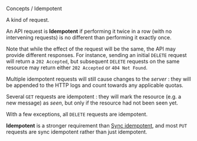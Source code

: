 Concepts / Idempotent

A kind of request.

An API request is **Idempotent** if performing it twice in a row (with
no intervening requests) is no different than performing it exactly
once.

Note that while the effect of the request will be the same, the API
may provide different responses. For instance, sending an initial 
`DELETE` request will return a `202 Accepted`, but subsequent `DELETE`
requests on the same resource may return either `202 Accepted` or 
`404 Not Found`. 

Multiple idempotent requests will still cause changes to the _server_ : 
they will be appended to the HTTP logs and count towards any applicable 
quotas.

Several `GET` requests are idempotent : they will mark the resource
(e.g.  a new message) as _seen_, but only if the resource had not been
seen yet. 

With a few exceptions, all `DELETE` requests are idempotent. 

**Idempotent** is a stronger requirement than [Sync
idempotent](/docs/#/concept/sync-idempotent.md), and most `PUT`
requests are sync idempotent rather than just idempotent.
